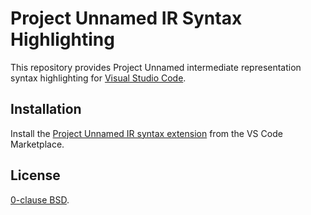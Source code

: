 Project Unnamed IR Syntax Highlighting
======================================

This repository provides Project Unnamed intermediate representation syntax highlighting for [Visual Studio Code](https://code.visualstudio.com/).

Installation
------------

Install the [Project Unnamed IR syntax extension](https://marketplace.visualstudio.com/items?itemName=prjunnamed.prjunnamed-syntax) from the VS Code Marketplace.

License
-------

[0-clause BSD](LICENSE.txt).
